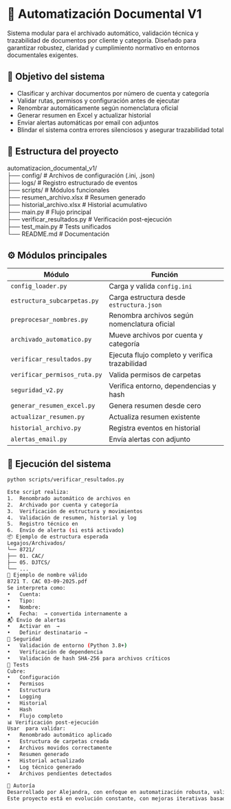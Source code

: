 # 📘 Automatización Documental V1  
Sistema modular para el archivado automático, validación técnica y trazabilidad de documentos por cliente y categoría. Diseñado para garantizar robustez, claridad y cumplimiento normativo en entornos documentales exigentes.

## 🚀 Objetivo del sistema  
- Clasificar y archivar documentos por número de cuenta y categoría  
- Validar rutas, permisos y configuración antes de ejecutar  
- Renombrar automáticamente según nomenclatura oficial  
- Generar resumen en Excel y actualizar historial  
- Enviar alertas automáticas por email con adjuntos  
- Blindar el sistema contra errores silenciosos y asegurar trazabilidad total  

## 🧩 Estructura del proyecto  
automatizacion_documental_v1/  
├── config/                  # Archivos de configuración (.ini, .json)  
├── logs/                   # Registro estructurado de eventos  
├── scripts/                # Módulos funcionales  
├── resumen_archivo.xlsx    # Resumen generado  
├── historial_archivo.xlsx  # Historial acumulativo  
├── main.py                 # Flujo principal  
├── verificar_resultados.py # Verificación post-ejecución  
├── test_main.py            # Tests unificados  
└── README.md               # Documentación  

## ⚙️ Módulos principales  
| Módulo                        | Función |
|------------------------------|---------|
| `config_loader.py`           | Carga y valida `config.ini` |
| `estructura_subcarpetas.py`  | Carga estructura desde `estructura.json` |
| `preprocesar_nombres.py`     | Renombra archivos según nomenclatura oficial |
| `archivado_automatico.py`    | Mueve archivos por cuenta y categoría |
| `verificar_resultados.py`    | Ejecuta flujo completo y verifica trazabilidad |
| `verificar_permisos_ruta.py` | Valida permisos de carpetas |
| `seguridad_v2.py`            | Verifica entorno, dependencias y hash |
| `generar_resumen_excel.py`   | Genera resumen desde cero |
| `actualizar_resumen.py`      | Actualiza resumen existente |
| `historial_archivo.py`       | Registra eventos en historial |
| `alertas_email.py`           | Envía alertas con adjunto |

## 🧪 Ejecución del sistema  
```bash
python scripts/verificar_resultados.py

Este script realiza:
1. 	Renombrado automático de archivos en 
2. 	Archivado por cuenta y categoría
3. 	Verificación de estructura y movimientos
4. 	Validación de resumen, historial y log
5. 	Registro técnico en 
6. 	Envío de alerta (si está activado)
📦 Ejemplo de estructura esperada
Legajos/Archivados/
└── 8721/
├── 01. CAC/
├── 05. DJTCS/
└── ...
🧠 Ejemplo de nombre válido
8721 T. CAC 03-09-2025.pdf
Se interpreta como:
• 	Cuenta: 
• 	Tipo: 
• 	Nombre: 
• 	Fecha:  → convertida internamente a 
📬 Envío de alertas
• 	Activar en  → 
• 	Definir destinatario → 
🔐 Seguridad
• 	Validación de entorno (Python 3.8+)
• 	Verificación de dependencia
• 	Validación de hash SHA-256 para archivos críticos   
🧪 Tests
Cubre:
• 	Configuración
• 	Permisos
• 	Estructura
• 	Logging
• 	Historial
• 	Hash
• 	Flujo completo
📊 Verificación post-ejecución
Usar  para validar:
• 	Renombrado automático aplicado
• 	Estructura de carpetas creada
• 	Archivos movidos correctamente
• 	Resumen generado
• 	Historial actualizado
• 	Log técnico generado
• 	Archivos pendientes detectados

📝 Autoría
Desarrollado por Alejandra, con enfoque en automatización robusta, validación modular y trazabilidad documental.
Este proyecto está en evolución constante, con mejoras iterativas basadas en pruebas reales y feedback técnico.
